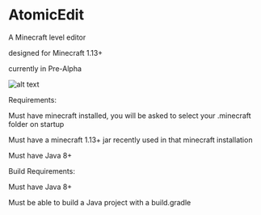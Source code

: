 # AtomicEdit
A Minecraft level editor

designed for Minecraft 1.13+

currently in Pre-Alpha

![alt text](https://i.imgur.com/S4wYpou.jpg)

Requirements:

Must have minecraft installed, you will be asked to select your .minecraft folder on startup

Must have a minecraft 1.13+ jar recently used in that minecraft installation

Must have Java 8+


Build Requirements:

Must have Java 8+

Must be able to build a Java project with a build.gradle
